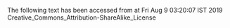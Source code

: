 The following text has been accessed from at Fri Aug 9 03:20:07 IST 2019
Creative_Commons_Attribution-ShareAlike_License
